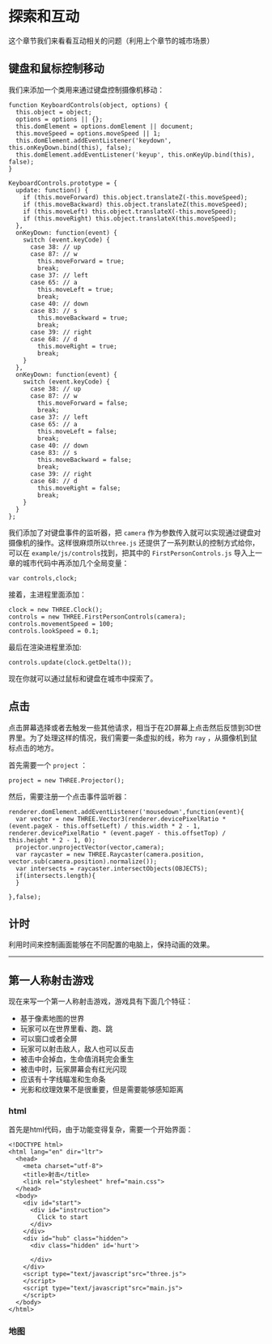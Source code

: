 # 探索和互动

这个章节我们来看看互动相关的问题（利用上个章节的城市场景）

## 键盘和鼠标控制移动

我们来添加一个类用来通过键盘控制摄像机移动：
```
function KeyboardControls(object, options) {
  this.object = object;
  options = options || {};
  this.domElement = options.domElement || document;
  this.moveSpeed = options.moveSpeed || 1;
  this.domElement.addEventListener('keydown', this.onKeyDown.bind(this), false);
  this.domElement.addEventListener('keyup', this.onKeyUp.bind(this), false);
}

KeyboardControls.prototype = {
  update: function() {
    if (this.moveForward) this.object.translateZ(-this.moveSpeed);
    if (this.moveBackward) this.object.translateZ(this.moveSpeed);
    if (this.moveLeft) this.object.translateX(-this.moveSpeed);
    if (this.moveRight) this.object.translateX(this.moveSpeed);
  },
  onKeyDown: function(event) {
    switch (event.keyCode) {
      case 38: // up
      case 87: // w
        this.moveForward = true;
        break;
      case 37: // left
      case 65: // a
        this.moveLeft = true;
        break;
      case 40: // down
      case 83: // s
        this.moveBackward = true;
        break;
      case 39: // right
      case 68: // d
        this.moveRight = true;
        break;
    }
  },
  onKeyDown: function(event) {
    switch (event.keyCode) {
      case 38: // up
      case 87: // w
        this.moveForward = false;
        break;
      case 37: // left
      case 65: // a
        this.moveLeft = false;
        break;
      case 40: // down
      case 83: // s
        this.moveBackward = false;
        break;
      case 39: // right
      case 68: // d
        this.moveRight = false;
        break;
    }
  }
};
```

我们添加了对键盘事件的监听器，把 `camera` 作为参数传入就可以实现通过键盘对摄像机的操作。这样很麻烦所以`three.js` 还提供了一系列默认的控制方式给你，可以在 `example/js/controls`找到，把其中的 `FirstPersonControls.js` 导入上一章的城市代码中再添加几个全局变量：
```
var controls,clock;
```
接着，主进程里面添加：
```
clock = new THREE.Clock();
controls = new THREE.FirstPersonControls(camera);
controls.movementSpeed = 100;
controls.lookSpeed = 0.1;
```
最后在渲染进程里添加:
```
controls.update(clock.getDelta());
```
现在你就可以通过鼠标和键盘在城市中探索了。

## 点击

点击屏幕选择或者去触发一些其他请求，相当于在2D屏幕上点击然后反馈到3D世界里。为了处理这样的情况，我们需要一条虚拟的线，称为 `ray` ，从摄像机到鼠标点击的地方。

首先需要一个 `project` ：
```
project = new THREE.Projector();
```
然后，需要注册一个点击事件监听器：
```
renderer.domElement.addEventListener('mousedown',function(event){
  var vector = new THREE.Vector3(renderer.devicePixelRatio * (event.pageX - this.offsetLeft) / this.width * 2 - 1, renderer.devicePixelRatio * (event.pageY - this.offsetTop) / this.height * 2 - 1, 0);
  projector.unprojectVector(vector,camera);
  var raycaster = new THREE.Raycaster(camera.position, vector.sub(camera.position).normalize());
  var intersects = raycaster.intersectObjects(OBJECTS);
  if(intersects.length){
  }
  
},false);
```

## 计时

利用时间来控制画面能够在不同配置的电脑上，保持动画的效果。

---

## 第一人称射击游戏

现在来写一个第一人称射击游戏，游戏具有下面几个特征：
- 基于像素地图的世界
- 玩家可以在世界里看、跑、跳
- 可以窗口或者全屏
- 玩家可以射击敌人，敌人也可以反击
- 被击中会掉血，生命值消耗完会重生
- 被击中时，玩家屏幕会有红光闪现
- 应该有十字线瞄准和生命条
- 光影和纹理效果不是很重要，但是需要能够感知距离

### html
首先是html代码，由于功能变得复杂，需要一个开始界面：
```
<!DOCTYPE html>
<html lang="en" dir="ltr">
  <head>
    <meta charset="utf-8">
    <title>射击</title>
    <link rel="stylesheet" href="main.css">
  </head>
  <body>
    <div id="start">
      <div id="instruction">
        Click to start
      </div>
    </div>
    <div id="hub" class="hidden">
      <div class="hidden" id='hurt'>

      </div>
    </div>
    <script type="text/javascript"src="three.js">
    </script>
    <script type="text/javascript"src="main.js">
    </script>
  </body>
</html>
```

### 地图

